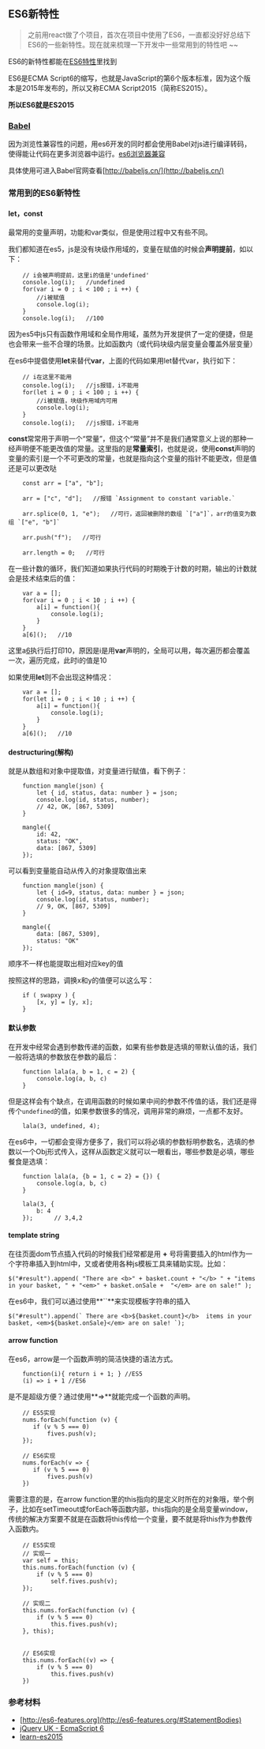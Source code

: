 ## ES6新特性

> 之前用react做了个项目，首次在项目中使用了ES6，一直都没好好总结下ES6的一些新特性。现在就来梳理一下开发中一些常用到的特性吧 ~~

ES6的新特性都能在[ES6特性](http://es6-features.org/#Constants)里找到

ES6是ECMA Script6的缩写，也就是JavaScript的第6个版本标准，因为这个版本是2015年发布的，所以又称ECMA Script2015（简称ES2015）。

**所以ES6就是ES2015**


### [Babel](http://babeljs.cn/)

因为浏览性兼容性的问题，用es6开发的同时都会使用Babel对js进行编译转码，使得能让代码在更多浏览器中运行。[es6浏览器兼容](http://caniuse.com/#search=es6)

具体使用可进入Babel官网查看[http://babeljs.cn/](http://babeljs.cn/)

### 常用到的ES6新特性

#### let，const
最常用的变量声明，功能和var类似，但是使用过程中又有些不同。

我们都知道在es5，js是没有块级作用域的，变量在赋值的时候会**声明提前**，如以下：
```
	// i会被声明提前，这里i的值是'undefined'
	console.log(i);   //undefined
	for(var i = 0 ; i < 100 ; i ++) {
		//i被赋值
		console.log(i);
	}
	console.log(i);   //100
```

因为es5中js只有函数作用域和全局作用域，虽然为开发提供了一定的便捷，但是也会带来一些不合理的场景。比如函数内（或代码块级内层变量会覆盖外层变量）

在es6中提倡使用**let**来替代**var**，上面的代码如果用let替代var，执行如下：
```
	// i在这里不能用
	console.log(i);   //js报错，i不能用
	for(let i = 0 ; i < 100 ; i ++) {
		//i被赋值，块级作用域内可用
		console.log(i);
	}
	console.log(i);   //js报错，i不能用
```

**const**常常用于声明一个“常量”，但这个“常量”并不是我们通常意义上说的那种一经声明便不能更改值的常量。这里指的是**常量索引**，也就是说，使用**const**声明的变量的索引是一个不可更改的常量，也就是指向这个变量的指针不能更改，但是值还是可以更改哒
```
	const arr = ["a", "b"];

	arr = ["c", "d"];   //报错 `Assignment to constant variable.`

	arr.splice(0, 1, "e");   //可行，返回被删除的数组 `["a"]`，arr的值变为数组 `["e", "b"]`

	arr.push("f");   //可行

	arr.length = 0;   //可行
```

在一些计数的循环，我们知道如果执行代码的时期晚于计数的时期，输出的计数就会是技术结束后的值：
```
	var a = [];
	for(var i = 0 ; i < 10 ; i ++) {
		a[i] = function(){
			console.log(i);
		}
	}
	a[6]();   //10
```

这里a[6]()执行后打印10，原因是i是用**var**声明的，全局可以用，每次遍历都会覆盖一次，遍历完成，此时i的值是10

如果使用**let**则不会出现这种情况：
```
	var a = [];
	for(let i = 0 ; i < 10 ; i ++) {
		a[i] = function(){
			console.log(i);
		}
	}
	a[6]();   //10
```

#### destructuring(解构)

就是从数组和对象中提取值，对变量进行赋值，看下例子：
```
	function mangle(json) {
		let { id, status, data: number } = json;
		console.log(id, status, number);
		// 42, OK, [867, 5309]
	}

	mangle({ 
		id: 42, 
		status: "OK", 
		data: [867, 5309] 
	});
```
可以看到变量能自动从传入的对象提取值出来

```
	function mangle(json) {
		let { id=9, status, data: number } = json;
		console.log(id, status, number);
		// 9, OK, [867, 5309]
	}

	mangle({ 
		data: [867, 5309], 
		status: "OK" 
	});
```
顺序不一样也能提取出相对应key的值

按照这样的思路，调换x和y的值便可以这么写：
```
	if ( swapxy ) {
		[x, y] = [y, x];
	}
```

#### 默认参数
在开发中经常会遇到参数传递的函数，如果有些参数是选填的带默认值的话，我们一般将选填的参数放在参数的最后：
```
	function lala(a, b = 1, c = 2) {
		console.log(a, b, c)
	}
```

但是这样会有个缺点，在调用函数的时候如果中间的参数不传值的话，我们还是得传个`undefined`的值，如果参数很多的情况，调用非常的麻烦，一点都不友好。
```
	lala(3, undefined, 4);
```

在es6中，一切都会变得方便多了，我们可以将必填的参数标明参数名，选填的参数以一个Obj形式传入，这样从函数定义就可以一眼看出，哪些参数是必填，哪些餐食是选填：
```
	function lala(a, {b = 1, c = 2} = {}) {
		console.log(a, b, c)
	}

	lala(3, {
		b: 4
	});      // 3,4,2
```

#### template string
在往页面dom节点插入代码的时候我们经常都是用 **+** 号将需要插入的html作为一个字符串插入到html中，又或者使用各种js模板工具来辅助实现。比如：

``
	$("#result").append(
		"There are <b>" + basket.count + "</b> " +
		"items in your basket, " +
		"<em>" + basket.onSale + 
		"</em> are on sale!"
	);
``

在es6中，我们可以通过使用**``**来实现模板字符串的插入

``
	$("#result").append(`
		There are <b>${basket.count}</b> 
		items in your basket, <em>${basket.onSale}</em>
		are on sale!
	`);
``

#### arrow function
在es6，arrow是一个函数声明的简洁快捷的语法方式。

```
	function(i){ return i + 1; } //ES5
	(i) => i + 1 //ES6
```

是不是超级方便？通过使用**=>**就能完成一个函数的声明。

```
	// ES5实现
	nums.forEach(function (v) {
	   if (v % 5 === 0)
	       fives.push(v);
	});

	// ES6实现
	nums.forEach(v => {
	   if (v % 5 === 0)
	       fives.push(v)
	})
```

需要注意的是，在arrow function里的this指向的是定义时所在的对象哦，举个例子，比如在setTimeout或forEach等函数内部，this指向的是全局变量window，传统的解决方案要不就是在函数将this传给一个变量，要不就是将this作为参数传入函数内。

```
	// ES5实现
	// 实现一
	var self = this;
	this.nums.forEach(function (v) {
	    if (v % 5 === 0)
	        self.fives.push(v);
	});

	// 实现二
	this.nums.forEach(function (v) {
	    if (v % 5 === 0)
	        this.fives.push(v);
	}, this);


	// ES6实现
	this.nums.forEach((v) => {
	    if (v % 5 === 0)
	        this.fives.push(v)
	})
```

### 参考材料
* [http://es6-features.org](http://es6-features.org/#StatementBodies)
* [jQuery UK - EcmaScript 6](https://docs.google.com/presentation/d/1PvAHvODY_L3AiumgyjNFl4IPr82dq74vJxmMPOeU8uE/edit#slide=id.g68f6b382e_0118)
* [learn-es2015](http://babeljs.cn/docs/learn-es2015)
